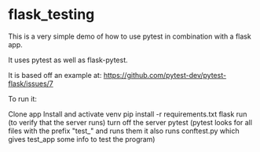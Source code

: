 # flask_testing

This is a very simple demo of how to use pytest in combination with a flask app.

It uses pytest as well as flask-pytest.

It is based off an example at:  https://github.com/pytest-dev/pytest-flask/issues/7

To run it:

Clone app
Install and activate venv
pip install -r requirements.txt
flask run (to verify that the server runs)
turn off the server
pytest  (pytest looks for all files with the prefix "test_" and runs them
        it also runs conftest.py which gives test_app some info to test
        the program)
